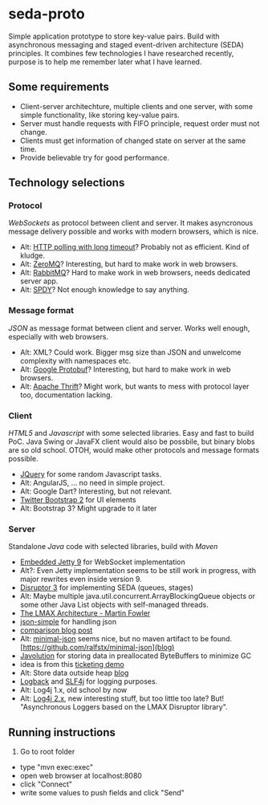seda-proto
==========

Simple application prototype to store key-value pairs. 
Build with asynchronous messaging and staged event-driven architecture (SEDA) principles.
It combines few technologies I have researched recently, 
purpose is to help me remember later what I have learned.

Some requirements
------

* Client-server architechture, multiple clients and one server, with some simple functionality, like storing key-value pairs.
* Server must handle requests with FIFO principle, request order must not change.
* Clients must get information of changed state on server at the same time.
* Provide believable try for good performance.

Technology selections
----------

### Protocol

*WebSockets* as protocol between client and server. 
It makes asyncronous message delivery possible
and works with modern browsers, 
which is nice.
 * Alt: [HTTP polling with long timeout](http://stackoverflow.com/questions/1406580/jquery-ajax-polling-for-json-response-handling-based-on-ajax-result-or-json-con)? Probably not as efficient. Kind of kludge.
 * Alt: [ZeroMQ](http://zeromq.org)? Interesting, but hard to make work in web browsers.
 * Alt: [RabbitMQ](http://www.rabbitmq.com)? Hard to make work in web browsers, needs dedicated server app.
 * Alt: [SPDY](http://en.wikipedia.org/wiki/SPDY)? Not enough knowledge to say anything.


### Message format

*JSON* as message format between client and server. Works well enough, especially with web browsers.
* Alt: XML? Could work. Bigger msg size than JSON and unwelcome complexity with namespaces etc.
* Alt: [Google Protobuf](http://code.google.com/p/protobuf/)? Interesting, but hard to make work in web browsers.
* Alt: [Apache Thrift](http://thrift.apache.org/tutorial/js/)? Might work, but wants to mess with protocol layer too, documentation lacking.


### Client

*HTML5* and *Javascript* with some selected libraries. Easy and fast to build PoC. Java Swing or JavaFX client would also be possbile, but binary blobs are so old school. OTOH, would make other protocols and message formats possible.
* [JQuery](http://jquery.com) for some random Javascript tasks.
 * Alt: AngularJS, ... no need in simple project.
 * Alt: Google Dart? Interesting, but not relevant.
* [Twitter Bootstrap 2](http://getbootstrap.com/2.3.2/) for UI elements
 * Alt: Bootstrap 3? Might upgrade to it later
 
### Server

Standalone *Java* code with selected libraries, build with *Maven* 
* [Embedded Jetty 9](http://www.eclipse.org/jetty/) for WebSocket implementation
 * Alt?: Even Jetty implementation seems to be still work in progress, with major rewrites even inside version 9.
* [Disruptor 3](http://lmax-exchange.github.io/disruptor/) for implementing SEDA (queues, stages)
 * Alt: Maybe multiple java.util.concurrent.ArrayBlockingQueue objects or some other Java List objects with self-managed threads.
 * [The LMAX Architecture - Martin Fowler](http://martinfowler.com/articles/lmax.html)
* [json-simple](http://code.google.com/p/json-simple/) for handling json
 * [comparison blog post](http://www.rojotek.com/blog/2009/05/07/a-review-of-5-java-json-libraries/)
 * Alt: [minimal-json](http://eclipsesource.com/blogs/2013/04/18/minimal-json-parser-for-java/) seems nice, but no maven artifact to be found. [https://github.com/ralfstx/minimal-json](blog)
* [Javolution](http://javolution.org) for storing data in preallocated ByteBuffers to minimize GC
 * idea is from this [ticketing demo](https://github.com/mikeb01/ticketing)
 * Alt: Store data outside heap [blog](http://vanillajava.blogspot.fi/2013/07/openhft-java-lang-project.html)
* [Logback](http://logback.qos.ch) and [SLF4j](http://www.slf4j.org) for logging purposes. 
 * Alt: Log4j 1.x, old school by now
 * Alt: [Log4j 2.x](http://logging.apache.org/log4j/2.x/), new interesting stuff, but too little too late? But! "Asynchronous Loggers based on the LMAX Disruptor library".


Running instructions
-------------

1. Go to root folder
* type "mvn exec:exec"
* open web browser at localhost:8080
* click "Connect"
* write some values to push fields and click "Send"
